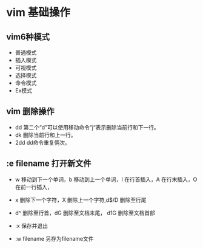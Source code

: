 # vim 基础操作

## vim6种模式
- 普通模式
- 插入模式
- 可视模式
- 选择模式
- 命令模式
- Ex模式

## vim 删除操作
- dd 第二个“d”可以使用移动命令“j“表示删除当前行和下一行。
- dk 删除当前行和上一行。
- 2dd dd命令重复俩次。

## :e filename 打开新文件

- w 移动到下一个单词，b 移动到上一个单词，I 在行首插入，A 在行末插入，O 在前一行插入，
- x 删除下一个字符，X 删除上一个字符,d$/D 删除至行尾 
- d^ 删除至行首，dG 删除至文档末尾， d1G 删除至文档首部
- :x 保存并退出

- :w filename 另存为filename文件


